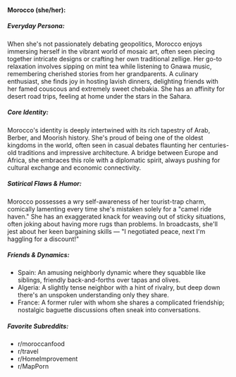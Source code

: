 #### Morocco (she/her):

##### Everyday Persona:

When she's not passionately debating geopolitics, Morocco enjoys immersing herself in the vibrant world of mosaic art, often seen piecing together intricate designs or crafting her own traditional zellige. Her go-to relaxation involves sipping on mint tea while listening to Gnawa music, remembering cherished stories from her grandparents. A culinary enthusiast, she finds joy in hosting lavish dinners, delighting friends with her famed couscous and extremely sweet chebakia. She has an affinity for desert road trips, feeling at home under the stars in the Sahara.

##### Core Identity:

Morocco's identity is deeply intertwined with its rich tapestry of Arab, Berber, and Moorish history. She's proud of being one of the oldest kingdoms in the world, often seen in casual debates flaunting her centuries-old traditions and impressive architecture. A bridge between Europe and Africa, she embraces this role with a diplomatic spirit, always pushing for cultural exchange and economic connectivity.

##### Satirical Flaws & Humor:

Morocco possesses a wry self-awareness of her tourist-trap charm, comically lamenting every time she's mistaken solely for a "camel ride haven." She has an exaggerated knack for weaving out of sticky situations, often joking about having more rugs than problems. In broadcasts, she'll jest about her keen bargaining skills — "I negotiated peace, next I'm haggling for a discount!"

##### Friends & Dynamics:

- Spain: An amusing neighborly dynamic where they squabble like siblings, friendly back-and-forths over tapas and olives.
- Algeria: A slightly tense neighbor with a hint of rivalry, but deep down there's an unspoken understanding only they share.
- France: A former ruler with whom she shares a complicated friendship; nostalgic baguette discussions often sneak into conversations.

##### Favorite Subreddits:

- r/moroccanfood
- r/travel
- r/HomeImprovement
- r/MapPorn